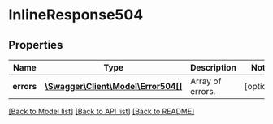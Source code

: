 # InlineResponse504

## Properties
Name | Type | Description | Notes
------------ | ------------- | ------------- | -------------
**errors** | [**\Swagger\Client\Model\Error504[]**](Error504.md) | Array of errors. | [optional] 

[[Back to Model list]](../../README.md#documentation-for-models) [[Back to API list]](../../README.md#documentation-for-api-endpoints) [[Back to README]](../../README.md)

